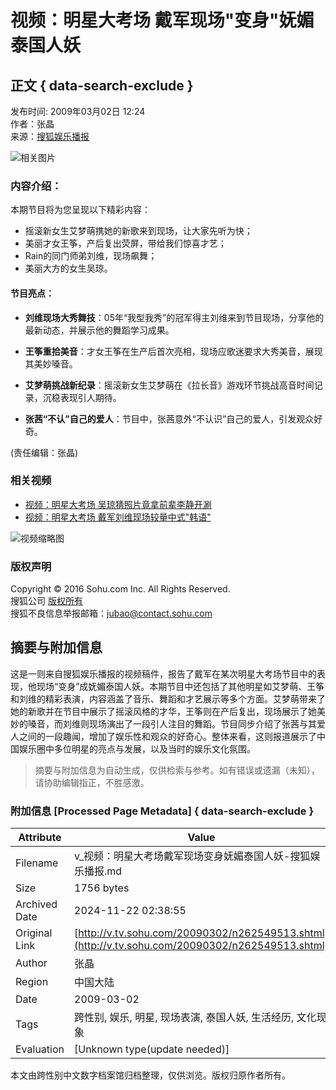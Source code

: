 # 视频：明星大考场 戴军现场"变身"妩媚泰国人妖

## 正文 { data-search-exclude }


发布时间: 2009年03月02日 12:24  
作者：张晶  
来源：[搜狐娱乐播报](https://v.sohu.com/20090302/n262549513.shtml)

![相关图片](https://photocdn.sohu.com/20071226/Img254317379.jpg)

### 内容介绍：

本期节目将为您呈现以下精彩内容：

- 摇滚新女生艾梦萌携她的新歌来到现场，让大家先听为快；
- 美丽才女王筝，产后复出荧屏，带给我们惊喜才艺；
- Rain的同门师弟刘维，现场飙舞；
- 美丽大方的女生吴琼。

#### 节目亮点：

- **刘维现场大秀舞技**：05年“我型我秀”的冠军得主刘维来到节目现场，分享他的最新动态，并展示他的舞蹈学习成果。

- **王筝重拾美音**：才女王筝在生产后首次亮相，现场应歌迷要求大秀美音，展现其美妙嗓音。

- **艾梦萌挑战新纪录**：摇滚新女生艾梦萌在《拉长音》游戏环节挑战高音时间记录，沉稳表现引人期待。

- **张茜“不认”自己的爱人**：节目中，张茜意外“不认识”自己的爱人，引发观众好奇。

(责任编辑：张晶)

### 相关视频

- [视频：明星大考场 吴琼猜照片竟拿前辈李静开涮](https://v.sohu.com/20090302/n262549156.shtml)
- [视频：明星大考场 戴军刘维现场较量中式"韩语"](https://v.sohu.com/20090302/n262549622.shtml)

![视频缩略图](https://photocdn.sohu.com/20090302/e7394454-798c-45a9-afdd-f908efd542afS.jpg)

### 版权声明

Copyright © 2016 Sohu.com Inc. All Rights Reserved.  
搜狐公司 [版权所有](https://corp.sohu.com/s2007/copyright/)  
搜狐不良信息举报邮箱：[jubao@contact.sohu.com](mailto:jubao@contact.sohu.com)

## 摘要与附加信息

<!-- tcd_abstract -->
这是一则来自搜狐娱乐播报的视频稿件，报告了戴军在某次明星大考场节目中的表现，他现场“变身”成妩媚泰国人妖。本期节目中还包括了其他明星如艾梦萌、王筝和刘维的精彩表演，内容涵盖了音乐、舞蹈和才艺展示等多个方面。艾梦萌带来了她的新歌并在节目中展示了摇滚风格的才华，王筝则在产后复出，现场展示了她美妙的嗓音，而刘维则现场演出了一段引人注目的舞蹈。节目同步介绍了张茜与其爱人之间的一段趣闻，增加了娱乐性和观众的好奇心。整体来看，这则报道展示了中国娱乐圈中多位明星的亮点与发展，以及当时的娱乐文化氛围。
<!-- tcd_abstract_end -->

> 摘要与附加信息为自动生成，仅供检索与参考。如有错误或遗漏（未知），请协助编辑指正，不胜感激。

### 附加信息 [Processed Page Metadata] { data-search-exclude }

| Attribute       | Value                                  |
|-----------------|----------------------------------------|
| Filename        | v_视频：明星大考场戴军现场变身妩媚泰国人妖-搜狐娱乐播报.md                             |
| Size            | 1756 bytes                           |
| Archived Date   | 2024-11-22 02:38:55                             |
| Original Link   | [http://v.tv.sohu.com/20090302/n262549513.shtml](http://v.tv.sohu.com/20090302/n262549513.shtml)                       |
| Author          | 张晶                               |
| Region          | 中国大陆                               |
| Date            | 2009-03-02                                 |
| Tags            | 跨性别, 娱乐, 明星, 现场表演, 泰国人妖, 生活经历, 文化现象                                 |
| Evaluation            | [Unknown type(update needed)]                                 |
<!-- tcd_table_end -->

本文由跨性别中文数字档案馆归档整理，仅供浏览。版权归原作者所有。
